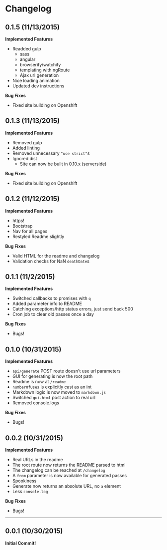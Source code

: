 # Changelog

## 0.1.5 (11/13/2015)

**Implemented Features**

- Readded gulp
  - sass
  - angular
  - browserify/watchify
  - templating with ngRoute
  - Ajax url generation
- Nice loading animation
- Updated dev instructions

**Bug Fixes**

- Fixed site building on Openshift

## 0.1.3 (11/13/2015)

**Implemented Features**

- Removed gulp
- Added linting
- Removed unnecessary `"use strict"`s
- Ignored dist
  - Site can now be built in 0.10.x (serverside)

**Bug Fixes**

- Fixed site building on Openshift

## 0.1.2 (11/12/2015)

**Implemented Features**

- https!
- Bootstrap
- Nav for all pages
- Restyled Readme slightly

**Bug Fixes**

- Valid HTML for the readme and changelog
- Validation checks for NaN `deathDate`s

## 0.1.1 (11/2/2015)

**Implemented Features**

- Switched callbacks to promises with `q`
- Added parameter info to README
- Catching exceptions/http status errors, just send back 500
- Cron job to clear old passes once a day

**Bug Fixes**

- Bugs!

## 0.1.0 (10/31/2015)

**Implemented Features**

- `api/generate` POST route doesn't use url parameters
- GUI for generating is now the root path
- Readme is now at `/readme`
- `numberOfUses` is explicitly cast as an int
- Markdown logic is now moved to `markdown.js`
- Switched `gui.html` post action to real url
- Removed console.logs

**Bug Fixes**

- Bugs!

## 0.0.2 (10/31/2015)

**Implemented Features**

- Real URLs in the readme
- The root route now returns the README parsed to html
- The changelog can be reached at `/changelog`
- A `from` parameter is now available for generated passes
- Spookiness
- Generate now returns an absolute URL, no `a` element
- Less `console.log`

**Bug Fixes**

- Bugs!

***

## 0.0.1 (10/30/2015)

**Initial Commit!**
